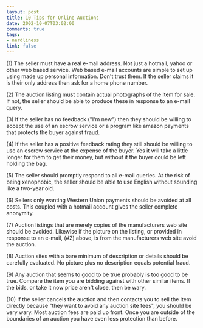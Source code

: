 ```yaml
--- 
layout: post
title: 10 Tips for Online Auctions
date: 2002-10-07T03:02:00
comments: true
tags:
- nerdliness
link: false
---
```

(1) The seller must have a real e-mail address. Not just a hotmail, yahoo or other web based service. Web based e-mail accounts are simple to set up using made up personal information. Don't trust them. If the seller claims it is their only address then ask for a home phone number.

(2) The auction listing must contain actual photographs of the item for sale. If not, the seller should be able to produce these in response to an e-mail query.

(3) If the seller has no feedback ("I'm new") then they should be willing to accept the use of an escrow service or a program like amazon payments that protects the buyer against fraud.

(4) If the seller has a positive feedback rating they still should be willing to use an escrow service at the expense of the buyer. Yes it will take a little longer for them to get their money, but without it the buyer could be left holding the bag.

(5) The seller should promptly respond to all e-mail queries. At the risk of being xenophobic, the seller should be able to use English without sounding like a two-year old.

(6) Sellers only wanting Western Union payments should be avoided at all costs. This coupled with a hotmail account gives the seller complete anonymity.

(7) Auction listings that are merely copies of the manufacturers web site should be avoided. Likewise if the picture on the listing, or provided in response to an e-mail, (#2) above, is from the manufacturers web site avoid the auction.

(8) Auction sites with a bare minimum of description or details should be carefully evaluated. No picture plus no description equals potential fraud.

(9) Any auction that seems to good to be true probably is too good to be true. Compare the item you are bidding against with other similar items. If the bids, or take it now price aren't close, then be wary.

(10) If the seller cancels the auction and then contacts you to sell the item directly because "they want to avoid any auction site fees", you should be very wary. Most auction fees are paid up front. Once you are outside of the boundaries of an auction you have even less protection than before.
